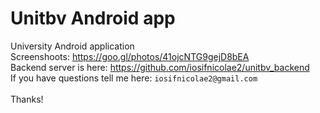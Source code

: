 # Unitbv Android app
University Android application
<br/>
Screenshoots: https://goo.gl/photos/41ojcNTG9gejD8bEA
<br/>
Backend server is here: https://github.com/iosifnicolae2/unitbv_backend
<br/>
If you have questions tell me here: `iosifnicolae2@gmail.com`
<br/><br/>
Thanks!
